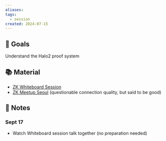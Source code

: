 ```yaml
---
aliases: 
tags:
  - session
created: 2024-07-15
---
```

## 🎯 Goals
Understand the Halo2 proof system

## 📚 Material
- [ZK Whiteboard Session](https://youtu.be/RaEs5mnXIhY)
- [ZK Meetup Seoul](https://www.youtube.com/watch?v=YlTt12s7vGE) (questionable connection quality, but said to be good)

## 📝 Notes
### Sept 17
- Watch Whiteboard session talk together (no preparation needed)